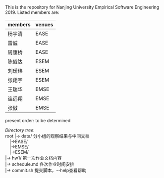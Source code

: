 This is the repository for Nanjing University Empirical Software Engineering 2019.
Listed members are:

| members | venues |
| ------- | ------ |
| 杨宇清  | EASE   |
| 雷诚    | EASE   |
| 周康桥  | EASE   |
| 陈俊达  | ESEM   |
| 刘瑷玮  | ESEM   |
| 张翔宇  | ESEM   |
| 王瑞华  | EMSE   |
| 连远翔  | EMSE   |
| 张傲    | EMSE   |

present order: to be determined

*Directory tree*:
<br>root
|-> data/ 分小组的观察结果与中间文档<br>
&emsp;|->EASE/<br>
&emsp;|->EMSE/<br>
&emsp;|->ESEM/<br>
|-> hw1/ 第一次作业文档内容<br>
|-> schedule.md 各次作业时间安排<br>
|-> commit.sh 提交脚本，--help查看帮助<br>
